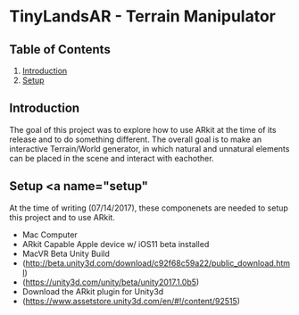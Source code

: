 # TinyLandsAR - Terrain Manipulator

## Table of Contents
1. [Introduction](#introduction)
2. [Setup](#setup)

## Introduction <a name="introduction"></a>
The goal of this project was to explore how to use ARkit at the time of its release and to do something different. The overall goal is to make an interactive Terrain/World generator, 
in which natural and unnatural elements can be placed in the scene and interact with eachother.

## Setup <a name="setup"</a>
At the time of writing (07/14/2017), these componenets are needed to setup this project and to use ARkit.

- Mac Computer
- ARkit Capable Apple device w/ iOS11 beta installed
- MacVR Beta Unity Build 
 - (http://beta.unity3d.com/download/c92f68c59a22/public_download.html)
 - (https://unity3d.com/unity/beta/unity2017.1.0b5)
- Download the ARkit plugin for Unity3d 
 - (https://www.assetstore.unity3d.com/en/#!/content/92515)


